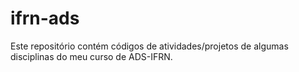 # ifrn-ads
Este repositório contém códigos de atividades/projetos de algumas disciplinas do meu curso de ADS-IFRN.

